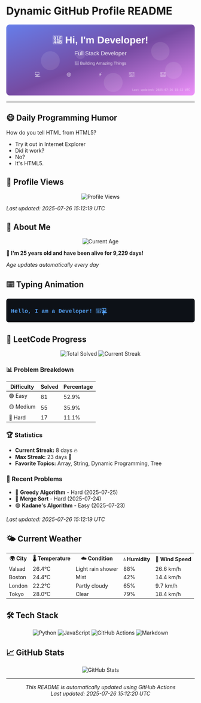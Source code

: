 # Dynamic GitHub Profile README

<!-- HEADER-START -->
<p align="center">
    <img src="./assets/header.svg" alt="Profile Header" />
</p>

---

<!-- HEADER-END -->

<!-- QUOTES-START -->
## 😄 Daily Programming Humor

How do you tell HTML from HTML5?
- Try it out in Internet Explorer
- Did it work?
- No?
- It's HTML5.

<!-- QUOTES-END -->

<!-- VISITOR-COUNTER-START -->
## 👀 Profile Views

<p align="center">
    <img src="https://img.shields.io/badge/Profile%20Views-216-blue?style=for-the-badge&logo=eye&logoColor=white" alt="Profile Views">
</p>

*Last updated: 2025-07-26 15:12:19 UTC*

<!-- VISITOR-COUNTER-END -->

<!-- AGE-START -->
## 🎂 About Me

<p align="center">
    <img src="https://img.shields.io/badge/Age-25%20years%203%20months%207%20days-brightgreen?style=for-the-badge&logo=calendar&logoColor=white" alt="Current Age">
</p>

**🌟 I'm 25 years old and have been alive for 9,229 days!**

*Age updates automatically every day*

<!-- AGE-END -->

<!-- TYPING-ANIMATION-START -->
## ⌨️ Typing Animation

<p align="center">
    <img src="./assets/typing_animation.svg" alt="Typing Animation" />
</p>

<!-- TYPING-ANIMATION-END -->

<!-- LEETCODE-START -->
## 🧩 LeetCode Progress

<p align="center">
    <img src="https://img.shields.io/badge/Total%20Solved-153-brightgreen?style=for-the-badge&logo=leetcode&logoColor=white" alt="Total Solved">
    <img src="https://img.shields.io/badge/Current%20Streak-8%20days-orange?style=for-the-badge&logo=fire&logoColor=white" alt="Current Streak">
</p>

### 📊 Problem Breakdown

| Difficulty | Solved | Percentage |
|------------|--------|------------|
| 🟢 Easy | 81 | 52.9% |
| 🟡 Medium | 55 | 35.9% |
| 🔴 Hard | 17 | 11.1% |

### 🏆 Statistics
- **Current Streak:** 8 days 🔥
- **Max Streak:** 23 days 🏅
- **Favorite Topics:** Array, String, Dynamic Programming, Tree

### 📝 Recent Problems
- 🔴 **Greedy Algorithm** - Hard (2025-07-25)
- 🔴 **Merge Sort** - Hard (2025-07-24)
- 🟢 **Kadane's Algorithm** - Easy (2025-07-23)

*Last updated: 2025-07-26 15:12:19 UTC*

<!-- LEETCODE-END -->

<!-- WEATHER-START -->
## 🌤️ Current Weather

<table>
<tr>
    <th>🌍 City</th>
    <th>🌡️ Temperature</th>
    <th>☁️ Condition</th>
    <th>💧 Humidity</th>
    <th>💨 Wind Speed</th>
</tr>
<tr>
    <td>Valsad</td>
    <td>26.4°C</td>
    <td>Light rain shower</td>
    <td>88%</td>
    <td>26.6 km/h</td>
</tr>
<tr>
    <td>Boston</td>
    <td>24.4°C</td>
    <td>Mist</td>
    <td>42%</td>
    <td>14.4 km/h</td>
</tr>
<tr>
    <td>London</td>
    <td>22.2°C</td>
    <td>Partly cloudy</td>
    <td>65%</td>
    <td>9.7 km/h</td>
</tr>
<tr>
    <td>Tokyo</td>
    <td>28.0°C</td>
    <td>Clear</td>
    <td>79%</td>
    <td>18.4 km/h</td>
</tr>
</table>
<!-- WEATHER-END -->

## 🛠️ Tech Stack

<p align="center">
    <img src="https://img.shields.io/badge/Python-3776AB?style=for-the-badge&logo=python&logoColor=white" alt="Python">
    <img src="https://img.shields.io/badge/JavaScript-F7DF1E?style=for-the-badge&logo=javascript&logoColor=black" alt="JavaScript">
    <img src="https://img.shields.io/badge/GitHub%20Actions-2088FF?style=for-the-badge&logo=github-actions&logoColor=white" alt="GitHub Actions">
    <img src="https://img.shields.io/badge/Markdown-000000?style=for-the-badge&logo=markdown&logoColor=white" alt="Markdown">
</p>

## 📈 GitHub Stats

<p align="center">
    <img src="https://github-readme-stats.vercel.app/api?username=ambicuity&show_icons=true&theme=radical" alt="GitHub Stats">
</p>

---

<p align="center">
    <i>This README is automatically updated using GitHub Actions</i><br>
    <i>Last updated: 2025-07-26 15:12:20 UTC</i>
</p>
